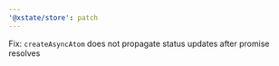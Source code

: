 ```yaml
---
'@xstate/store': patch
---
```


Fix: `createAsyncAtom` does not propagate status updates after promise resolves
